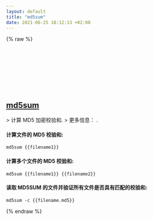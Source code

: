 ```yaml
---
layout: default
title: "md5sum"
date: 2021-06-25 18:12:13 +02:00
---
```

{% raw %}
<h2 id="md5sum">
  <a href="/zh/common/md5sum.html">md5sum</a> <a href="#md5sum"><svg class="icon">
    <use href="/assets/images/unicode_sprite.svg#link" />
  </svg></a>
</h2>
> 计算 MD5 加密校验和.
> 更多信息： <https://www.gnu.org/software/coreutils/md5sum>.

#### 计算文件的 MD5 校验和:
```shell
md5sum {{filename1}}
```
#### 计算多个文件的 MD5 校验和:
```shell
md5sum {{filename1}} {{filename2}}
```
#### 读取 MD5SUM 的文件并验证所有文件是否具有匹配的校验和:
```shell
md5sum -c {{filename.md5}}
```
{% endraw %}